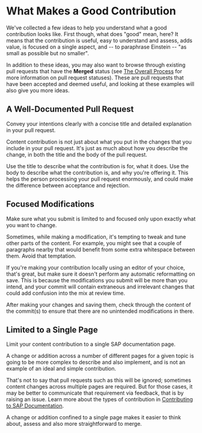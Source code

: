 # What Makes a Good Contribution

We've collected a few ideas to help you understand what a good contribution looks like. First though, what does "good" mean, here? It means that the contribution is useful, easy to understand and assess, adds value, is focused on a single aspect, and -- to paraphrase Einstein -- "as small as possible but no smaller".

In addition to these ideas, you may also want to browse through existing pull requests that have the **Merged** status (see [The Overall Process](overall-process.md) for more information on pull request statuses). These are pull requests that have been accepted and deemed useful, and looking at these examples will also give you more ideas.

## A Well-Documented Pull Request

Convey your intentions clearly with a concise title and detailed explanation in your pull request.

Content contribution is not just about what you put in the changes that you include in your pull request. It's just as much about how you describe the change, in both the title and the body of the pull request.

Use the title to describe what the contribution is for, what it does. Use the body to describe what the contribution is, and why you're offering it. This helps the person processing your pull request enormously, and could make the difference between acceptance and rejection.

## Focused Modifications

Make sure what you submit is limited to and focused only upon exactly what you want to change.

Sometimes, while making a modification, it's tempting to tweak and tune other parts of the content. For example, you might see that a couple of paragraphs nearby that would benefit from some extra whitespace between them. Avoid that temptation.

If you're making your contribution locally using an editor of your choice, that's great, but make sure it doesn't perform any automatic reformatting on save. This is because the modifications you submit will be more than you intend, and your commit will contain extraneous and irrelevant changes that could add confusion into the mix at review time.

After making your changes and saving them, check through the content of the commit(s) to ensure that there are no unintended modifications in there.

## Limited to a Single Page

Limit your content contribution to a single SAP documentation page.

A change or addition across a number of different pages for a given topic is going to be more complex to describe and also implement, and is not an example of an ideal and simple contribution.

That's not to say that pull requests such as this will be ignored; sometimes content changes across multiple pages are required. But for those cases, it may be better to communicate that requirement via feedback, that is by raising an issue. Learn more about the types of contribution in [Contributing to SAP Documentation](../contributing.md).

A change or addition confined to a single page makes it easier to think about, assess and also more straightforward to merge.
